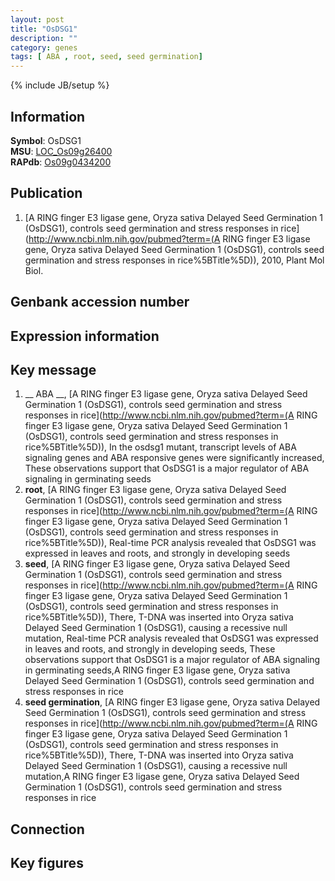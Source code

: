 ```yaml
---
layout: post
title: "OsDSG1"
description: ""
category: genes
tags: [ ABA , root, seed, seed germination]
---
```

{% include JB/setup %}

## Information
__Symbol__: OsDSG1  
__MSU__: [LOC_Os09g26400](http://rice.plantbiology.msu.edu/cgi-bin/ORF_infopage.cgi?orf=LOC_Os09g26400)  
__RAPdb__: [Os09g0434200](http://rapdb.dna.affrc.go.jp/viewer/gbrowse_details/irgsp1?name=Os09g0434200)  

## Publication
1. [A RING finger E3 ligase gene, Oryza sativa Delayed Seed Germination 1 (OsDSG1), controls seed germination and stress responses in rice](http://www.ncbi.nlm.nih.gov/pubmed?term=(A RING finger E3 ligase gene, Oryza sativa Delayed Seed Germination 1 (OsDSG1), controls seed germination and stress responses in rice%5BTitle%5D)), 2010, Plant Mol Biol.

## Genbank accession number

## Expression information

## Key message
1. __ ABA __, [A RING finger E3 ligase gene, Oryza sativa Delayed Seed Germination 1 (OsDSG1), controls seed germination and stress responses in rice](http://www.ncbi.nlm.nih.gov/pubmed?term=(A RING finger E3 ligase gene, Oryza sativa Delayed Seed Germination 1 (OsDSG1), controls seed germination and stress responses in rice%5BTitle%5D)),  In the osdsg1 mutant, transcript levels of ABA signaling genes and ABA responsive genes were significantly increased, These observations support that OsDSG1 is a major regulator of ABA signaling in germinating seeds
2. __root__, [A RING finger E3 ligase gene, Oryza sativa Delayed Seed Germination 1 (OsDSG1), controls seed germination and stress responses in rice](http://www.ncbi.nlm.nih.gov/pubmed?term=(A RING finger E3 ligase gene, Oryza sativa Delayed Seed Germination 1 (OsDSG1), controls seed germination and stress responses in rice%5BTitle%5D)),  Real-time PCR analysis revealed that OsDSG1 was expressed in leaves and roots, and strongly in developing seeds
3. __seed__, [A RING finger E3 ligase gene, Oryza sativa Delayed Seed Germination 1 (OsDSG1), controls seed germination and stress responses in rice](http://www.ncbi.nlm.nih.gov/pubmed?term=(A RING finger E3 ligase gene, Oryza sativa Delayed Seed Germination 1 (OsDSG1), controls seed germination and stress responses in rice%5BTitle%5D)),  There, T-DNA was inserted into Oryza sativa Delayed Seed Germination 1 (OsDSG1), causing a recessive null mutation, Real-time PCR analysis revealed that OsDSG1 was expressed in leaves and roots, and strongly in developing seeds, These observations support that OsDSG1 is a major regulator of ABA signaling in germinating seeds,A RING finger E3 ligase gene, Oryza sativa Delayed Seed Germination 1 (OsDSG1), controls seed germination and stress responses in rice
4. __seed germination__, [A RING finger E3 ligase gene, Oryza sativa Delayed Seed Germination 1 (OsDSG1), controls seed germination and stress responses in rice](http://www.ncbi.nlm.nih.gov/pubmed?term=(A RING finger E3 ligase gene, Oryza sativa Delayed Seed Germination 1 (OsDSG1), controls seed germination and stress responses in rice%5BTitle%5D)),  There, T-DNA was inserted into Oryza sativa Delayed Seed Germination 1 (OsDSG1), causing a recessive null mutation,A RING finger E3 ligase gene, Oryza sativa Delayed Seed Germination 1 (OsDSG1), controls seed germination and stress responses in rice

## Connection

## Key figures


